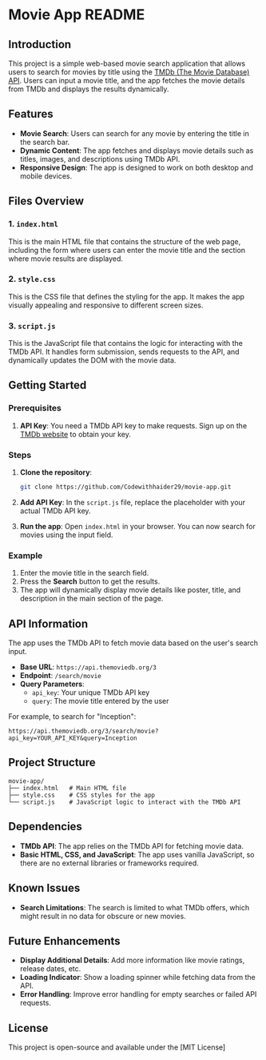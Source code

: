 # Movie App README

## Introduction

This project is a simple web-based movie search application that allows users to search for movies by title using the [TMDb (The Movie Database) API](https://www.themoviedb.org/documentation/api). Users can input a movie title, and the app fetches the movie details from TMDb and displays the results dynamically.

## Features

- **Movie Search**: Users can search for any movie by entering the title in the search bar.
- **Dynamic Content**: The app fetches and displays movie details such as titles, images, and descriptions using TMDb API.
- **Responsive Design**: The app is designed to work on both desktop and mobile devices.

## Files Overview

### 1. `index.html`
This is the main HTML file that contains the structure of the web page, including the form where users can enter the movie title and the section where movie results are displayed.

### 2. `style.css`
This is the CSS file that defines the styling for the app. It makes the app visually appealing and responsive to different screen sizes.

### 3. `script.js`
This is the JavaScript file that contains the logic for interacting with the TMDb API. It handles form submission, sends requests to the API, and dynamically updates the DOM with the movie data.

## Getting Started

### Prerequisites
1. **API Key**: You need a TMDb API key to make requests. Sign up on the [TMDb website](https://www.themoviedb.org/signup) to obtain your key.

### Steps
1. **Clone the repository**:
   ```bash
   git clone https://github.com/Codewithhaider29/movie-app.git
   ```

2. **Add API Key**: 
   In the `script.js` file, replace the placeholder with your actual TMDb API key.

3. **Run the app**: Open `index.html` in your browser. You can now search for movies using the input field.

### Example

1. Enter the movie title in the search field.
2. Press the **Search** button to get the results.
3. The app will dynamically display movie details like poster, title, and description in the main section of the page.

## API Information

The app uses the TMDb API to fetch movie data based on the user's search input.

- **Base URL**: `https://api.themoviedb.org/3`
- **Endpoint**: `/search/movie`
- **Query Parameters**:
  - `api_key`: Your unique TMDb API key
  - `query`: The movie title entered by the user

For example, to search for "Inception":
```
https://api.themoviedb.org/3/search/movie?api_key=YOUR_API_KEY&query=Inception
```

## Project Structure

```
movie-app/
├── index.html   # Main HTML file
├── style.css    # CSS styles for the app
└── script.js    # JavaScript logic to interact with the TMDb API
```

## Dependencies

- **TMDb API**: The app relies on the TMDb API for fetching movie data.
- **Basic HTML, CSS, and JavaScript**: The app uses vanilla JavaScript, so there are no external libraries or frameworks required.

## Known Issues

- **Search Limitations**: The search is limited to what TMDb offers, which might result in no data for obscure or new movies.

## Future Enhancements

- **Display Additional Details**: Add more information like movie ratings, release dates, etc.
- **Loading Indicator**: Show a loading spinner while fetching data from the API.
- **Error Handling**: Improve error handling for empty searches or failed API requests.

## License

This project is open-source and available under the [MIT License]
